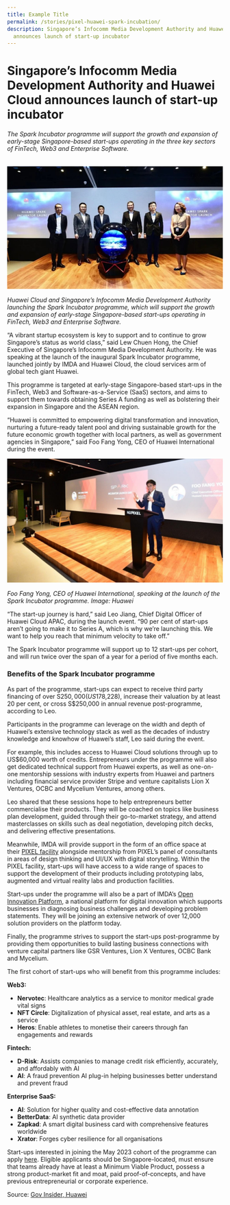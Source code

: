 ```yaml
---
title: Example Title
permalink: /stories/pixel-huawei-spark-incubation/
description: Singapore’s Infocomm Media Development Authority and Huawei Cloud
  announces launch of start-up incubator
---
```

# Singapore’s Infocomm Media Development Authority and Huawei Cloud announces launch of start-up incubator

###### The Spark Incubator programme will support the growth and expansion of early-stage Singapore-based start-ups operating in the three key sectors of FinTech, Web3 and Enterprise Software.


![Photo of Huawei and Infocomm Media Development Authority representatives ](/images/Success%20stories/Huawei%20spark%20incubator%20programme%20.jpg)

_Huawei Cloud and Singapore’s Infocomm Media Development Authority launching the Spark Incubator programme, which will support the growth and expansion of early-stage Singapore-based start-ups operating in FinTech, Web3 and Enterprise Software._

“A vibrant startup ecosystem is key to support and to continue to grow Singapore’s status as world class,” said Lew Chuen Hong, the Chief Executive of Singapore’s Infocomm Media Development Authority. He was speaking at the launch of the inaugural Spark Incubator programme, launched jointly by IMDA and Huawei Cloud, the cloud services arm of global tech giant Huawei.

This programme is targeted at early-stage Singapore-based start-ups in the FinTech, Web3 and Software-as-a-Service (SaaS) sectors, and aims to support them towards obtaining Series A funding as well as bolstering their expansion in Singapore and the ASEAN region.

“Huawei is committed to empowering digital transformation and innovation, nurturing a future-ready talent pool and driving sustainable growth for the future economic growth together with local partners, as well as government agencies in Singapore,” said Foo Fang Yong, CEO of Huawei International during the event.

![Huawei International CEO - Mr. Foo Fang Yong](/images/Success%20stories/Huawei%20spark%20incubator.jpg)

_Foo Fang Yong, CEO of Huawei International, speaking at the launch of the Spark Incubator programme. Image: Huawei_

“The start-up journey is hard,” said Leo Jiang, Chief Digital Officer of Huawei Cloud APAC, during the launch event. “90 per cent of start-ups aren’t going to make it to Series A, which is why we’re launching this. We want to help you reach that minimum velocity to take off.”

The Spark Incubator programme will support up to 12 start-ups per cohort, and will run twice over the span of a year for a period of five months each.

### Benefits of the Spark Incubator programme

As part of the programme, start-ups can expect to receive third party financing of over S$250,000 (US$178,228), increase their valuation by at least 20 per cent, or cross S$250,000 in annual revenue post-programme, according to Leo.

Participants in the programme can leverage on the width and depth of Huawei’s extensive technology stack as well as the decades of industry knowledge and knowhow of Huawei’s staff, Leo said during the event.

For example, this includes access to Huawei Cloud solutions through up to US$60,000 worth of credits. Entrepreneurs under the programme will also get dedicated technical support from Huawei experts, as well as one-on-one mentorship sessions with industry experts from Huawei and partners including financial service provider Stripe and venture capitalists Lion X Ventures, OCBC and Mycelium Ventures, among others.

Leo shared that these sessions hope to help entrepreneurs better commercialise their products. They will be coached on topics like business plan development, guided through their go-to-market strategy, and attend masterclasses on skills such as deal negotiation, developing pitch decks, and delivering effective presentations.

Meanwhile, IMDA will provide support in the form of an office space at their [PIXEL facility](https://www.imda.gov.sg/How-We-Can-Help/pixel) alongside mentorship from PIXEL’s panel of consultants in areas of design thinking and UI/UX with digital storytelling. Within the PIXEL facility, start-ups will have access to a wide range of spaces to support the development of their products including prototyping labs, augmented and virtual reality labs and production facilities.

Start-ups under the programme will also be a part of IMDA’s [Open Innovation Platform](https://www.openinnovation.sg/imda), a national platform for digital innovation which supports businesses in diagnosing business challenges and developing problem statements. They will be joining an extensive network of over 12,000 solution providers on the platform today.

Finally, the programme strives to support the start-ups post-programme by providing them opportunities to build lasting business connections with venture capital partners like GSR Ventures, Lion X Ventures, OCBC Bank and Mycelium.

The first cohort of start-ups who will benefit from this programme includes:

**Web3:**

*   **Nervotec**: Healthcare analytics as a service to monitor medical grade vital signs
*   **NFT Circle**: Digitalization of physical asset, real estate, and arts as a service
*   **Heros**: Enable athletes to monetise their careers through fan engagements and rewards

**Fintech:**

*   **D-Risk**: Assists companies to manage credit risk efficiently, accurately, and affordably with AI
*   **AI**: A fraud prevention AI plug-in helping businesses better understand and prevent fraud

**Enterprise SaaS:**

*   **AI**: Solution for higher quality and cost-effective data annotation
*   **BetterData**: AI synthetic data provider
*   **Zapkad**: A smart digital business card with comprehensive features worldwide
*   **Xrator**: Forges cyber resilience for all organisations

Start-ups interested in joining the May 2023 cohort of the programme can apply [here](https://www.f6s.com/spark-incubator/apply). Eligible applicants should be Singapore-located, must ensure that teams already have at least a Minimum Viable Product, possess a strong product-market fit and moat, paid proof-of-concepts, and have previous entrepreneurial or corporate experience.

Source: [Gov Insider, Huawei](https://govinsider.asia/author/huawei/)